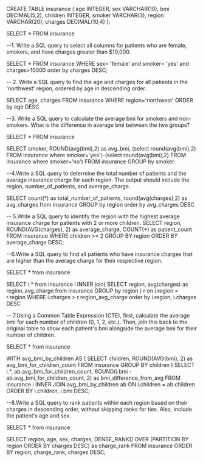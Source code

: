 CREATE TABLE insurance (
    age INTEGER,
    sex VARCHAR(10),
    bmi DECIMAL(5,2),
    children INTEGER,
    smoker VARCHAR(3),
    region VARCHAR(20),
    charges DECIMAL(10,4)
);

SELECT * FROM insurance

--1. Write a SQL query to select all columns for patients who are female, smokers, and have charges greater than $10,000.

SELECT * FROM insurance
WHERE
	sex= 'female'
	and smoker= 'yes'
	and charges>10000
order  by charges DESC;

-- 2. Write a SQL query to find the age and charges for all patients in the 'northwest' region, ordered by age in descending order.

SELECT
	age,
	charges
FROM insurance
WHERE 
	region='northwest'
ORDER by age DESC

--3. Write a SQL query to calculate the average bmi for smokers and non-smokers. What is the difference in average bmi between the two groups?

SELECT * FROM insurance

SELECT
	smoker,
	ROUND(avg(bmi),2) as avg_bmi,
	(select round(avg(bmi),2) FROM insurance where smoker='yes')-(select round(avg(bmi),2) FROM insurance where smoker='no')
FROM insurance
GROUP by smoker

--4.Write a SQL query to determine the total number of patients and the average insurance charge for each region. The output should include the region, number_of_patients, and average_charge.

SELECT
	count(*) as total_number_of_patients,
	round(avg(charges),2) as avg_charges
from insurance
GROUP by region
order by avg_charges DESC

-- 5.Write a SQL query to identify the region with the highest average insurance charge for patients with 2 or more children.
SELECT 
    region,
    ROUND(AVG(charges), 2) as average_charge,
    COUNT(*) as patient_count
FROM insurance
WHERE children >= 2
GROUP BY region
ORDER BY average_charge DESC;

--6.Write a SQL query to find all patients who have insurance charges that are higher than the average charge for their respective region.

SELECT * from insurance

SELECT i.*
from insurance i
INNER join(
SELECT
	region,
	avg(charges) as region_avg_charge
from insurance
GROUP by region
) r on i.region = r.region
WHERE i.charges > r.region_avg_charge
order by i.region, i.charges DESC

--  7.Using a Common Table Expression (CTE), first, calculate the average bmi for each number of children (0, 1, 2, etc.). Then, join this back to the original table to show each patient's bmi alongside the average bmi for their number of children.

SELECT * from insurance

WITH avg_bmi_by_children AS (
    SELECT 
        children,
        ROUND(AVG(bmi), 2) as avg_bmi_for_children_count
    FROM insurance
    GROUP BY children
)
SELECT 
    i.*,
    ab.avg_bmi_for_children_count,
    ROUND(i.bmi - ab.avg_bmi_for_children_count, 2) as bmi_difference_from_avg
FROM insurance i
INNER JOIN avg_bmi_by_children ab ON i.children = ab.children
ORDER BY i.children, i.bmi DESC;

--8.Write a SQL query to rank patients within each region based on their charges in descending order, without skipping ranks for ties. Also, include the patient's age and sex.

SELECT * from insurance

SELECT 
    region,
    age,
    sex,
    charges,
    DENSE_RANK() OVER (PARTITION BY region ORDER BY charges DESC) as charge_rank
FROM insurance
ORDER BY region, charge_rank, charges DESC;
